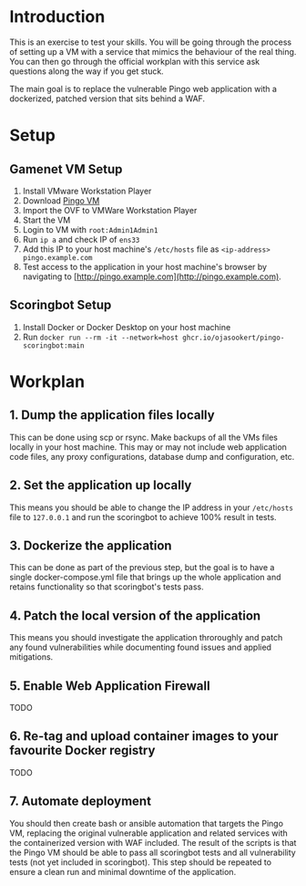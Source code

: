 # Introduction

This is an exercise to test your skills. You will be going through the process of setting up a VM with a service that mimics the behaviour of the real thing. You can then go through the official workplan with this service ask questions along the way if you get stuck.

The main goal is to replace the vulnerable Pingo web application with a dockerized, patched version that sits behind a WAF.

# Setup

## Gamenet VM Setup

1. Install VMware Workstation Player
2. Download [Pingo VM](https://drive.google.com/file/d/1PLyp5MjO8pxd-W7vrnecoVEclezzlQBr/view?usp=drive_link)
3. Import the OVF to VMWare Workstation Player
4. Start the VM
5. Login to VM with `root:Admin1Admin1`
6. Run `ip a` and check IP of `ens33`
7. Add this IP to your host machine's `/etc/hosts` file as `<ip-address> pingo.example.com`
8. Test access to the application in your host machine's browser by navigating to [http://pingo.example.com](http://pingo.example.com).

## Scoringbot Setup

1. Install Docker or Docker Desktop on your host machine
3. Run `docker run --rm -it --network=host ghcr.io/ojasookert/pingo-scoringbot:main`

# Workplan

## 1. Dump the application files locally

This can be done using scp or rsync. Make backups of all the VMs files locally in your host machine. This may or may not include web application code files, any proxy configurations, database dump and configuration, etc.

## 2. Set the application up locally

This means you should be able to change the IP address in your `/etc/hosts` file to `127.0.0.1` and run the scoringbot to achieve 100% result in tests.

## 3. Dockerize the application

This can be done as part of the previous step, but the goal is to have a single docker-compose.yml file that brings up the whole application and retains functionality so that scoringbot's tests pass.

## 4. Patch the local version of the application

This means you should investigate the application throroughly and patch any found vulnerabilities while documenting found issues and applied mitigations.

## 5. Enable Web Application Firewall

TODO

## 6. Re-tag and upload container images to your favourite Docker registry

TODO

## 7. Automate deployment

You should then create bash or ansible automation that targets the Pingo VM, replacing the original vulnerable application and related services with the containerized version with WAF included. The result of the scripts is that the Pingo VM should be able to pass all scoringbot tests and all vulnerability tests (not yet included in scoringbot). This step should be repeated to ensure a clean run and minimal downtime of the application.

